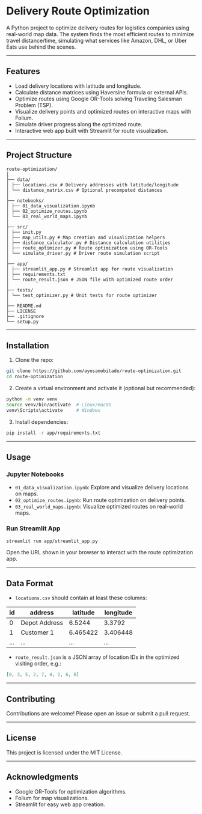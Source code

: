 # Delivery Route Optimization

A Python project to optimize delivery routes for logistics companies using real-world map data. The system finds the most efficient routes to minimize travel distance/time, simulating what services like Amazon, DHL, or Uber Eats use behind the scenes.

---

## Features

- Load delivery locations with latitude and longitude.
- Calculate distance matrices using Haversine formula or external APIs.
- Optimize routes using Google OR-Tools solving Traveling Salesman Problem (TSP).
- Visualize delivery points and optimized routes on interactive maps with Folium.
- Simulate driver progress along the optimized route.
- Interactive web app built with Streamlit for route visualization.

---

## Project Structure
```
route-optimization/
│
├── data/
│ ├── locations.csv # Delivery addresses with latitude/longitude
│ └── distance_matrix.csv # Optional precomputed distances
│
├── notebooks/
│ ├── 01_data_visualization.ipynb
│ ├── 02_optimize_routes.ipynb
│ └── 03_real_world_maps.ipynb
│
├── src/
│ ├── init.py
│ ├── map_utils.py # Map creation and visualization helpers
│ ├── distance_calculator.py # Distance calculation utilities
│ ├── route_optimizer.py # Route optimization using OR-Tools
│ └── simulate_driver.py # Driver route simulation script
│
├── app/
│ ├── streamlit_app.py # Streamlit app for route visualization
│ ├── requirements.txt
│ └── route_result.json # JSON file with optimized route order
│
├── tests/
│ └── test_optimizer.py # Unit tests for route optimizer
│
├── README.md
├── LICENSE
├── .gitignore
└── setup.py
```

---

## Installation

1. Clone the repo:

```bash
git clone https://github.com/ayosamobitade/route-optimization.git
cd route-optimization
```
2. Create a virtual environment and activate it (optional but recommended):
```bash
python -m venv venv
source venv/bin/activate  # Linux/macOS
venv\Scripts\activate     # Windows
```

3. Install dependencies:
```bash
pip install -r app/requirements.txt
```
---

## Usage
### Jupyter Notebooks
- `01_data_visualization.ipynb`: Explore and visualize delivery locations on maps.
- `02_optimize_routes.ipynb`: Run route optimization on delivery points.
- `03_real_world_maps.ipynb`: Visualize optimized routes on real-world maps.

### Run Streamlit App
```bash
streamlit run app/streamlit_app.py
```
Open the URL shown in your browser to interact with the route optimization app.

---

## Data Format
- `locations.csv` should contain at least these columns:

|id	| address | latitude | longitude |
|----|----|-----|-----|
| 0 | Depot Address | 6.5244 | 3.3792 |
| 1 | Customer 1 | 6.465422 | 3.406448 |
| ... | ... | ... | ... |

- `route_result.json` is a JSON array of location IDs in the optimized visiting order, e.g.:

```json
[0, 3, 5, 2, 7, 4, 1, 6, 0]
```
---

## Contributing
Contributions are welcome! Please open an issue or submit a pull request.

---

## License
This project is licensed under the MIT License.

---

## Acknowledgments
- Google OR-Tools for optimization algorithms.
- Folium for map visualizations.
- Streamlit for easy web app creation.